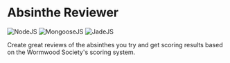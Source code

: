 # Absinthe Reviewer
![NodeJS](https://img.shields.io/badge/Node-js-green.svg?style=flat-square)
![MongooseJS](https://img.shields.io/badge/Mongoose-js-green.svg?style=flat-square)
![JadeJS](https://img.shields.io/badge/Jade-js-green.svg?style=flat-square)

Create great reviews of the absinthes you try and get scoring results based on the Wormwood Society's scoring system.
